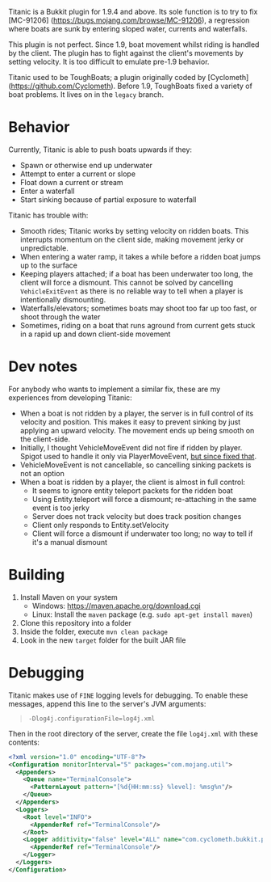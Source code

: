 Titanic is a Bukkit plugin for 1.9.4 and above. Its sole function is to try to fix [MC-91206]
(https://bugs.mojang.com/browse/MC-91206), a regression where boats are sunk by entering sloped
water, currents and waterfalls.

This plugin is not perfect. Since 1.9, boat movement whilst riding is handled by the client. The
plugin has to fight against the client's movements by setting velocity. It is too difficult to
emulate pre-1.9 behavior.

Titanic used to be ToughBoats; a plugin originally coded by [Cyclometh]
(https://github.com/Cyclometh). Before 1.9, ToughBoats fixed a variety of boat problems. It lives
on in the `legacy` branch.

# Behavior

Currently, Titanic is able to push boats upwards if they:

* Spawn or otherwise end up underwater
* Attempt to enter a current or slope
* Float down a current or stream
* Enter a waterfall
* Start sinking because of partial exposure to waterfall

Titanic has trouble with:

* Smooth rides; Titanic works by setting velocity on ridden boats. This interrupts momentum on the
  client side, making movement jerky or unpredictable.
* When entering a water ramp, it takes a while before a ridden boat jumps up to the surface
* Keeping players attached; if a boat has been underwater too long, the client will force a 
  dismount. This cannot be solved by cancelling `VehicleExitEvent` as there is no reliable way to
  tell when a player is intentionally dismounting.
* Waterfalls/elevators; sometimes boats may shoot too far up too fast, or shoot through the water
* Sometimes, riding on a boat that runs aground from current gets stuck in a rapid up and down
  client-side movement
    
# Dev notes

For anybody who wants to implement a similar fix, these are my experiences from developing Titanic:

* When a boat is not ridden by a player, the server is in full control of its velocity and position.
  This makes it easy to prevent sinking by just applying an upward velocity. The movement ends up
  being smooth on the client-side.
* Initially, I thought VehicleMoveEvent did not fire if ridden by player. Spigot used to handle it
  only via PlayerMoveEvent, [but since fixed that](https://hub.spigotmc.org/jira/browse/SPIGOT-2043).
* VehicleMoveEvent is not cancellable, so cancelling sinking packets is not an option
* When a boat is ridden by a player, the client is almost in full control:
  * It seems to ignore entity teleport packets for the ridden boat
  * Using Entity.teleport will force a dismount; re-attaching in the same event is too jerky
  * Server does not track velocity but does track position changes
  * Client only responds to Entity.setVelocity
  * Client will force a dismount if underwater too long; no way to tell if it's a manual dismount

# Building

1. Install Maven on your system
    * Windows: https://maven.apache.org/download.cgi
    * Linux: Install the `maven` package (e.g. `sudo apt-get install maven`)
2. Clone this repository into a folder
3. Inside the folder, execute `mvn clean package`
4. Look in the new `target` folder for the built JAR file

# Debugging

Titanic makes use of `FINE` logging levels for debugging. To enable these messages, append this line
to the server's JVM arguments:

> `-Dlog4j.configurationFile=log4j.xml`

Then in the root directory of the server, create the file `log4j.xml` with these contents:

```xml
<?xml version="1.0" encoding="UTF-8"?>
<Configuration monitorInterval="5" packages="com.mojang.util">
  <Appenders>
    <Queue name="TerminalConsole">
      <PatternLayout pattern="[%d{HH:mm:ss} %level]: %msg%n"/>
    </Queue>
  </Appenders>
  <Loggers>
    <Root level="INFO">
      <AppenderRef ref="TerminalConsole"/>
    </Root>
    <Logger additivity="false" level="ALL" name="com.cyclometh.bukkit.plugins.toughboats.Titanic">
      <AppenderRef ref="TerminalConsole"/>
    </Logger>
  </Loggers>
</Configuration>
```